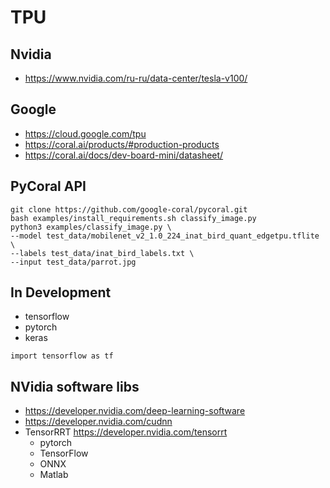 # TPU

## Nvidia

* https://www.nvidia.com/ru-ru/data-center/tesla-v100/

## Google  

* https://cloud.google.com/tpu
* https://coral.ai/products/#production-products
* https://coral.ai/docs/dev-board-mini/datasheet/

## PyCoral API
```
git clone https://github.com/google-coral/pycoral.git
bash examples/install_requirements.sh classify_image.py
python3 examples/classify_image.py \
--model test_data/mobilenet_v2_1.0_224_inat_bird_quant_edgetpu.tflite \
--labels test_data/inat_bird_labels.txt \
--input test_data/parrot.jpg
```

## In Development

* tensorflow
* pytorch
* keras

```
import tensorflow as tf
```

## NVidia software libs

* https://developer.nvidia.com/deep-learning-software
* https://developer.nvidia.com/cudnn
* TensorRRT https://developer.nvidia.com/tensorrt
  * pytorch
  * TensorFlow
  * ONNX
  * Matlab
